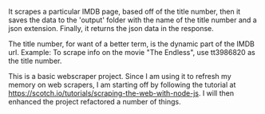 
It scrapes a particular IMDB page, based off of the title number, then it saves the data to the 'output' folder with the name of the title number and a json extension. Finally, it returns the json data in the response.

The title number, for want of a better term, is the dynamic part of the IMDB url.
Example: To scrape info on the movie "The Endless", use tt3986820 as the title number.

This is a basic webscraper project. Since I am using it to refresh my memory on web scrapers, I am starting off by following the tutorial at https://scotch.io/tutorials/scraping-the-web-with-node-js. I will then enhanced the project refactored a number of things.
